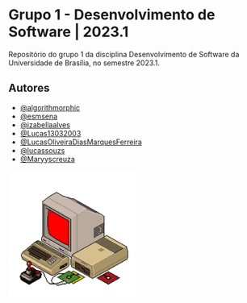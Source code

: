 
# Grupo 1 - Desenvolvimento de Software | 2023.1

Repositório do grupo 1 da disciplina Desenvolvimento de Software da Universidade de Brasília, no semestre 2023.1.


## Autores

- [@algorithmorphic](https://github.com/algorithmorphic)
- [@esmsena](https://github.com/esmsena)
- [@izabellaalves](https://github.com/izabellaalves)
- [@Lucas13032003](https://github.com/Lucas13032003)
- [@LucasOliveiraDiasMarquesFerreira](https://github.com/LucasOliveiraDiasMarquesFerreira)
- [@lucassouzs](https://github.com/lucassouzs)
- [@Maryyscreuza](https://github.com/Maryyscreuza)

<img src="8TEbRyq7c.gif" width="250" height="250"/>

